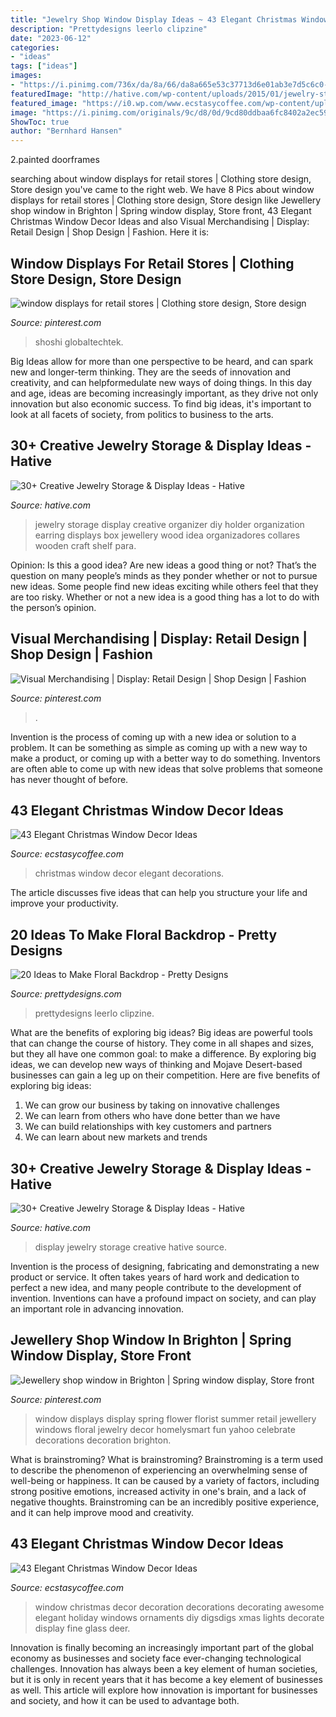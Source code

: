 ```yaml
---
title: "Jewelry Shop Window Display Ideas ~ 43 Elegant Christmas Window Decor Ideas"
description: "Prettydesigns leerlo clipzine"
date: "2023-06-12"
categories:
- "ideas"
tags: ["ideas"]
images:
- "https://i.pinimg.com/736x/da/8a/66/da8a665e53c37713d6e01ab3e7d5c6c0--visual-merchandising-displays-mexx.jpg"
featuredImage: "http://hative.com/wp-content/uploads/2015/01/jewelry-storage-display-ideas/25-jewelry-storage-display-ideas.jpg"
featured_image: "https://i0.wp.com/www.ecstasycoffee.com/wp-content/uploads/2016/10/Christmas-Window-Decorations-Ideas-6.jpg?resize=750%2C1125"
image: "https://i.pinimg.com/originals/9c/d8/0d/9cd80ddbaa6fc8402a2ec5994d948a1a.jpg"
ShowToc: true
author: "Bernhard Hansen"
---
```



2.painted doorframes

	

		
searching about window displays for retail stores | Clothing store design, Store design you've came to the right web. We have 8 Pics about window displays for retail stores | Clothing store design, Store design like Jewellery shop window in Brighton | Spring window display, Store front, 43 Elegant Christmas Window Decor Ideas and also Visual Merchandising | Display: Retail Design | Shop Design | Fashion. Here it is:
		
    
## Window Displays For Retail Stores | Clothing Store Design, Store Design

<img loading=lazy src="https://i.pinimg.com/736x/b2/4c/be/b24cbe358cafefb6dba138d7e1b84b6c.jpg" onerror="this.onerror=null;this.src='https://tse3.mm.bing.net/th?id=OIP.ye2DQAIy_JRPY8cSmX498QHaKE&amp;pid=15.1';" alt="window displays for retail stores | Clothing store design, Store design">

_Source: pinterest.com_

>shoshi globaltechtek. 

	

Big Ideas allow for more than one perspective to be heard, and can spark new and longer-term thinking. They are the seeds of innovation and creativity, and can helpformedulate new ways of doing things. In this day and age, ideas are becoming increasingly important, as they drive not only innovation but also economic success. To find big ideas, it's important to look at all facets of society, from politics to business to the arts.

    
## 30+ Creative Jewelry Storage &amp; Display Ideas - Hative

<img loading=lazy src="http://hative.com/wp-content/uploads/2015/01/jewelry-storage-display-ideas/25-jewelry-storage-display-ideas.jpg" onerror="this.onerror=null;this.src='https://tse1.mm.bing.net/th?id=OIP.2d8TlFESoVRosgNBgj1dKQHaJ4&amp;pid=15.1';" alt="30+ Creative Jewelry Storage &amp; Display Ideas - Hative">

_Source: hative.com_

>jewelry storage display creative organizer diy holder organization earring displays box jewellery wood idea organizadores collares wooden craft shelf para. 

	

Opinion: Is this a good idea?
Are new ideas a good thing or not? That’s the question on many people’s minds as they ponder whether or not to pursue new ideas. Some people find new ideas exciting while others feel that they are too risky. Whether or not a new idea is a good thing has a lot to do with the person’s opinion.

    
## Visual Merchandising | Display: Retail Design | Shop Design | Fashion

<img loading=lazy src="https://i.pinimg.com/736x/da/8a/66/da8a665e53c37713d6e01ab3e7d5c6c0--visual-merchandising-displays-mexx.jpg" onerror="this.onerror=null;this.src='https://tse1.mm.bing.net/th?id=OIP.YEOx2yYtV11c5kn_ooClbQHaLA&amp;pid=15.1';" alt="Visual Merchandising | Display: Retail Design | Shop Design | Fashion">

_Source: pinterest.com_

>. 

	

Invention is the process of coming up with a new idea or solution to a problem. It can be something as simple as coming up with a new way to make a product, or coming up with a better way to do something. Inventors are often able to come up with new ideas that solve problems that someone has never thought of before.

    
## 43 Elegant Christmas Window Decor Ideas

<img loading=lazy src="https://i0.wp.com/www.ecstasycoffee.com/wp-content/uploads/2016/10/Christmas-Window-Decorations-Ideas-6.jpg?resize=750%2C1125" onerror="this.onerror=null;this.src='https://tse1.mm.bing.net/th?id=OIP.p9QxLevwZsBR4oGBi7QKUAHaLH&amp;pid=15.1';" alt="43 Elegant Christmas Window Decor Ideas">

_Source: ecstasycoffee.com_

>christmas window decor elegant decorations. 

	

The article discusses five ideas that can help you structure your life and improve your productivity.

    
## 20 Ideas To Make Floral Backdrop - Pretty Designs

<img loading=lazy src="http://www.prettydesigns.com/wp-content/uploads/2015/07/20-ideas-to-make-floral-backdrop8.jpg" onerror="this.onerror=null;this.src='https://tse3.mm.bing.net/th?id=OIP.JEzpeY9e4OuUtpWpAP6CpAHaLH&amp;pid=15.1';" alt="20 Ideas to Make Floral Backdrop - Pretty Designs">

_Source: prettydesigns.com_

>prettydesigns leerlo clipzine. 

	

What are the benefits of exploring big ideas?
Big ideas are powerful tools that can change the course of history. They come in all shapes and sizes, but they all have one common goal: to make a difference. By exploring big ideas, we can develop new ways of thinking and Mojave Desert-based businesses can gain a leg up on their competition. Here are five benefits of exploring big ideas: 
1. We can grow our business by taking on innovative challenges
2. We can learn from others who have done better than we have
3. We can build relationships with key customers and partners
4. We can learn about new markets and trends

    
## 30+ Creative Jewelry Storage &amp; Display Ideas - Hative

<img loading=lazy src="https://hative.com/wp-content/uploads/2015/01/jewelry-storage-display-ideas/23-jewelry-storage-display-ideas.jpg" onerror="this.onerror=null;this.src='https://tse3.mm.bing.net/th?id=OIP.LPKGC8hr1pSww3KTs6GAxwHaL7&amp;pid=15.1';" alt="30+ Creative Jewelry Storage &amp; Display Ideas - Hative">

_Source: hative.com_

>display jewelry storage creative hative source. 

	

Invention is the process of designing, fabricating and demonstrating a new product or service. It often takes years of hard work and dedication to perfect a new idea, and many people contribute to the development of invention. Inventions can have a profound impact on society, and can play an important role in advancing innovation.

    
## Jewellery Shop Window In Brighton | Spring Window Display, Store Front

<img loading=lazy src="https://i.pinimg.com/originals/9c/d8/0d/9cd80ddbaa6fc8402a2ec5994d948a1a.jpg" onerror="this.onerror=null;this.src='https://tse1.mm.bing.net/th?id=OIP.XEXc8rL4LH6iUXsNQBuTMwHaJ4&amp;pid=15.1';" alt="Jewellery shop window in Brighton | Spring window display, Store front">

_Source: pinterest.com_

>window displays display spring flower florist summer retail jewellery windows floral jewelry decor homelysmart fun yahoo celebrate decorations decoration brighton. 

	

What is brainstroming?
What is brainstroming? Brainstroming is a term used to describe the phenomenon of experiencing an overwhelming sense of well-being or happiness. It can be caused by a variety of factors, including strong positive emotions, increased activity in one's brain, and a lack of negative thoughts. Brainstroming can be an incredibly positive experience, and it can help improve mood and creativity.

    
## 43 Elegant Christmas Window Decor Ideas

<img loading=lazy src="https://i1.wp.com/www.ecstasycoffee.com/wp-content/uploads/2016/10/Christmas-Window-Decorations-Ideas-1.jpg" onerror="this.onerror=null;this.src='https://tse3.mm.bing.net/th?id=OIP.zRvXgWMZgr6Rf64YxPIWpQHaLH&amp;pid=15.1';" alt="43 Elegant Christmas Window Decor Ideas">

_Source: ecstasycoffee.com_

>window christmas decor decoration decorations decorating awesome elegant holiday windows ornaments diy digsdigs xmas lights decorate display fine glass deer. 

	

Innovation is finally becoming an increasingly important part of the global economy as businesses and society face ever-changing technological challenges. Innovation has always been a key element of human societies, but it is only in recent years that it has become a key element of businesses as well. This article will explore how innovation is important for businesses and society, and how it can be used to advantage both.

